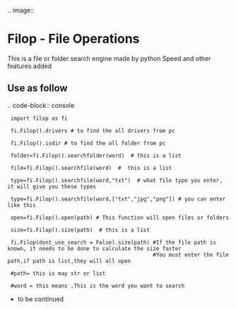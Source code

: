 .. image:: 


Filop - File Operations
====================
This is a file or folder search engine made by python
Speed and other features added

Use as follow
-------
.. code-block:: console

     import filop as fi

     fi.Filop().drivers # to find the all drivers from pc

     fi.Filop().isdir # to find the all folder from pc

     folder=fi.Filop().searchfolder(word)  # this is a list

     file=fi.Filop().searchfile(word)  #  this is a list

     type=fi.Filop().searchfile(word,"txt")  # what file type you enter, it will give you these types

     type=fi.Filop().searchfile(word,["txt","jpg","png"]) # you can enter like this

     open=fi.Filop().open(path) # This function will open files or folders

     size=fi.Filop().size(path)  # this is a list
     
     fi.Filop(dont_use_search = False).size(path) #If the file path is known, it needs to be done to calculate the size faster
                                                  #You must enter the file path,if path is list,they will all open

     #path= this is may str or list

     #word = this means ,This is the word you want to search

- to be continued


